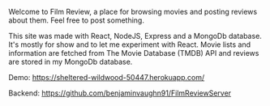Welcome to Film Review, a place for browsing movies and posting reviews about them. Feel free to post something.

This site was made with React, NodeJS, Express and a MongoDb database. It's mostly for show and to let me experiment with React. 
Movie lists and information are fetched from The Movie Database (TMDB) API and reviews are stored in my MongoDb database. 

Demo: https://sheltered-wildwood-50447.herokuapp.com/

Backend: https://github.com/benjaminvaughn91/FilmReviewServer
